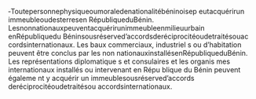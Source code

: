 ‐Toutepersonnephysiqueoumoraledenationalitébéninoisep eutacquérirun immeubleoudesterresen RépubliqueduBénin.
Lesnonnationauxpeuventacquérirunimmeubleenmilieuurbain enRépubliquedu Béninsousréserved’accordsderéciprocitéoudetraitésouac cordsinternationaux.
Les baux commerciaux, industriel s ou d’habitation peuvent être conclus par les non nationauxinstallésenRépubliqueduBénin.
Les représentations diplomatique s et consulaires et les organis mes internationaux installés ou intervenant en Répu blique du Bénin peuvent égaleme nt y acquérir un immeublesousréserved’accords deréciprocitéoudetraitésou accordsinternationaux.